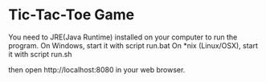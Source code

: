 # Tic-Tac-Toe Game

You need to JRE(Java Runtime) installed on your computer to run the program.
On Windows, start it with script run.bat
On *nix (Linux/OSX), start it with script run.sh

then open http://localhost:8080 in your web browser. 
 
